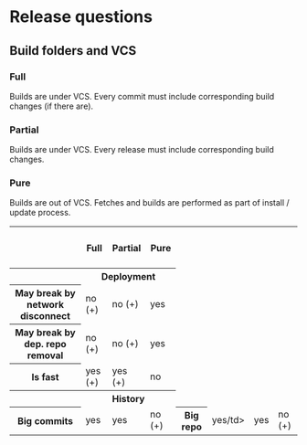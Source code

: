 # Release questions

## Build folders and VCS

### Full
Builds are under VCS.
Every commit must include corresponding build changes (if there are).

### Partial 
Builds are under VCS.
Every release must include corresponding build changes.

### Pure 
Builds are out of VCS.
Fetches and builds are performed as part of install / update process.

<table>
<tr>
  <th>&nbsp;</th><th><h4>Full</h4></th><th><h4>Partial</h4></th><th><h4>Pure</h4></th>
</tr>
<tr>
  <th>&nbsp;</th><th colspan="3">Deployment</th>
</tr>  
<tr>
  <th>May break by network disconnect</th><td>no (+)</td><td>no (+)</td><td>yes</td>
</tr>  
<tr>
  <th>May break by dep. repo removal</th><td>no (+)</td><td>no (+)</td><td>yes</td>
</tr>  
<tr>
  <th>Is fast</th><td>yes (+)</td><td>yes (+)</td><td>no</td>
</tr>  
<tr>
  <th>&nbsp;</th><th colspan="3">History</th>
</tr> 
<tr>
  <th>Big commits</th><td>yes</td><td>yes</td><td>no (+)</td>
  <th>Big repo</th><td>yes/td><td>yes</td><td>no (+)</td>
</tr>
</table>

